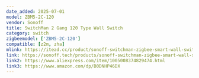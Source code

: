 ```yaml
---
date_added: 2025-07-01
model: ZBM5-2C-120
vendor: Sonoff
title: SwitchMan 2 Gang 120 Type Wall Switch 
category: switch
zigbeemodel: ['ZBM5-2C-120']
compatible: [z2m, zha]
mlink: https://itead.cc/product/sonoff-switchman-zigbee-smart-wall-switch-zbm5/
link: https://sonoff.tech/products/sonoff-switchman-zigbee-smart-wall-switch-zbm5
link2: https://www.aliexpress.com/item/1005008374829474.html
link3: https://www.amazon.com/dp/B0DNHP46DX
---
```

